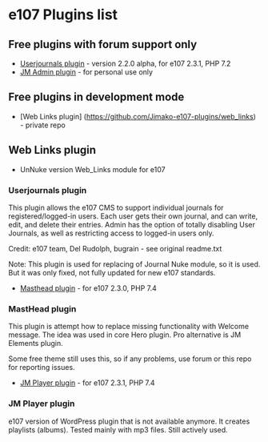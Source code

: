 # e107 Plugins list


## Free plugins with forum support only 

* [Userjournals plugin](https://github.com/e107-plugins/userjournals) - version 2.2.0 alpha, for e107 2.3.1, PHP 7.2  
* [JM Admin plugin](https://github.com/e107-plugins/jmadmin) - for personal use only

## Free plugins in development mode 

* [Web Links plugin] (https://github.com/Jimako-e107-plugins/web_links) - private repo


## Web Links plugin

- UnNuke version Web_Links module for e107

### Userjournals plugin

This plugin allows the e107 CMS to support individual journals for
registered/logged-in users. Each user gets their own journal, and
can write, edit, and delete their entries. Admin has the option of
totally disabling User Journals, as well as restricting access to
logged-in users only.

Credit: e107 team, Del Rudolph, bugrain - see original readme.txt

Note: This plugin is used for replacing of Journal Nuke module, so it is used. But it was only fixed, not fully updated for new e107 standards. 


* [Masthead plugin](https://github.com/e107-plugins/masthead) - for e107 2.3.0, PHP 7.4  

###  MastHead plugin

This plugin is attempt how to replace missing functionality with Welcome message. The idea was used in core Hero plugin. Pro alternative is JM Elements plugin.

Some free theme still uses this, so if any problems, use forum or this repo for reporting issues.

* [JM Player plugin](https://github.com/e107-plugins/jm_jplayer) - for e107 2.3.1, PHP 7.4  

###  JM Player plugin

e107 version of WordPress plugin that is not available anymore. It creates playlists (albums). Tested mainly with mp3 files. Still actively used. 
